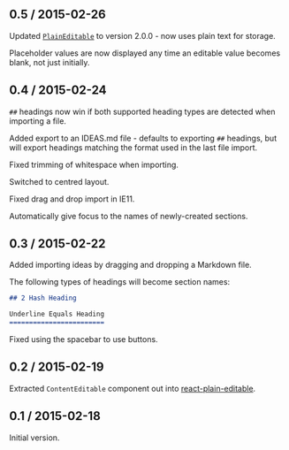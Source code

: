 ## 0.5 / 2015-02-26

Updated [`PlainEditable`](https://github.com/insin/react-plain-editable) to
version 2.0.0 - now uses plain text for storage.

Placeholder values are now displayed any time an editable value becomes blank,
not just initially.

## 0.4 / 2015-02-24

`##` headings now win if both supported heading types are detected when
importing a file.

Added export to an IDEAS.md file - defaults to exporting `##` headings, but will
export headings matching the format used in the last file import.

Fixed trimming of whitespace when importing.

Switched to centred layout.

Fixed drag and drop import in IE11.

Automatically give focus to the names of newly-created sections.

## 0.3 / 2015-02-22

Added importing ideas by dragging and dropping a Markdown file.

The following types of headings will become section names:

```markdown
## 2 Hash Heading

Underline Equals Heading
========================
```

Fixed using the spacebar to use buttons.

## 0.2 / 2015-02-19

Extracted `ContentEditable` component out into [react-plain-editable](https://github.com/insin/react-plain-editable).

## 0.1 / 2015-02-18

Initial version.
